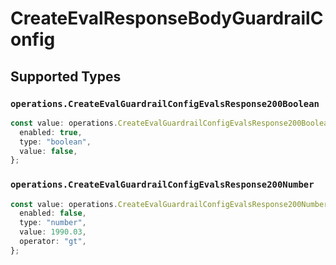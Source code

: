# CreateEvalResponseBodyGuardrailConfig


## Supported Types

### `operations.CreateEvalGuardrailConfigEvalsResponse200Boolean`

```typescript
const value: operations.CreateEvalGuardrailConfigEvalsResponse200Boolean = {
  enabled: true,
  type: "boolean",
  value: false,
};
```

### `operations.CreateEvalGuardrailConfigEvalsResponse200Number`

```typescript
const value: operations.CreateEvalGuardrailConfigEvalsResponse200Number = {
  enabled: false,
  type: "number",
  value: 1990.03,
  operator: "gt",
};
```

